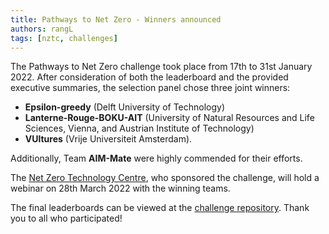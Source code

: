 ```yaml
---
title: Pathways to Net Zero - Winners announced
authors: rangL
tags: [nztc, challenges]
---
```


The Pathways to Net Zero challenge took place from 17th to 31st January 2022. After consideration of both the leaderboard and the provided executive summaries, the selection panel chose three joint winners:

* **Epsilon-greedy** (Delft University of Technology)
* **Lanterne-Rouge-BOKU-AIT** (University of Natural Resources and Life Sciences, Vienna, and Austrian Institute of Technology)
* **VUltures** (Vrije Universiteit Amsterdam).

Additionally, Team **AIM-Mate** were highly commended for their efforts.

The [Net Zero Technology Centre](https://www.netzerotc.com), who sponsored the challenge, will hold a webinar on 28th March 2022 with the winning teams.

The final leaderboards can be viewed at the [challenge repository](https://github.com/rangl-labs/netzerotc). Thank you to all who participated!
